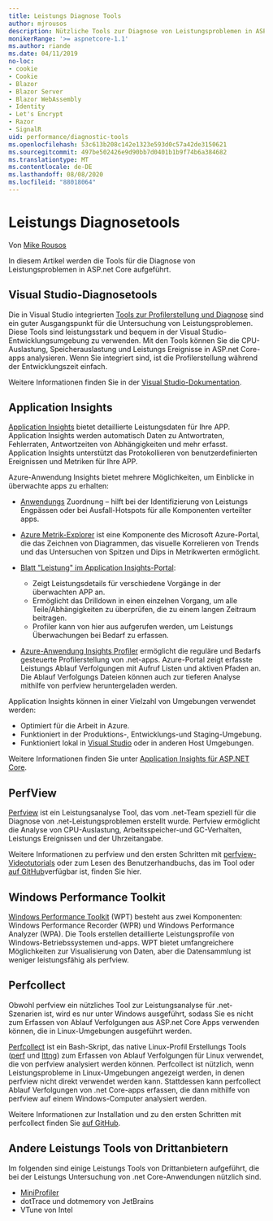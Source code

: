 ```yaml
---
title: Leistungs Diagnose Tools
author: mjrousos
description: Nützliche Tools zur Diagnose von Leistungsproblemen in ASP.net Core apps.
monikerRange: '>= aspnetcore-1.1'
ms.author: riande
ms.date: 04/11/2019
no-loc:
- cookie
- Cookie
- Blazor
- Blazor Server
- Blazor WebAssembly
- Identity
- Let's Encrypt
- Razor
- SignalR
uid: performance/diagnostic-tools
ms.openlocfilehash: 53c613b208c142e1323e593d0c57a42de3150621
ms.sourcegitcommit: 497be502426e9d90bb7d0401b1b9f74b6a384682
ms.translationtype: MT
ms.contentlocale: de-DE
ms.lasthandoff: 08/08/2020
ms.locfileid: "88018064"
---
```

# <a name="performance-diagnostic-tools"></a>Leistungs Diagnosetools

Von [Mike Rousos](https://github.com/mjrousos)

In diesem Artikel werden die Tools für die Diagnose von Leistungsproblemen in ASP.net Core aufgeführt.

## <a name="visual-studio-diagnostic-tools"></a>Visual Studio-Diagnosetools

Die in Visual Studio integrierten [Tools zur Profilerstellung und Diagnose](/visualstudio/profiling) sind ein guter Ausgangspunkt für die Untersuchung von Leistungsproblemen. Diese Tools sind leistungsstark und bequem in der Visual Studio-Entwicklungsumgebung zu verwenden. Mit den Tools können Sie die CPU-Auslastung, Speicherauslastung und Leistungs Ereignisse in ASP.net Core-apps analysieren. Wenn Sie integriert sind, ist die Profilerstellung während der Entwicklungszeit einfach.

Weitere Informationen finden Sie in der [Visual Studio-Dokumentation](/visualstudio/profiling/profiling-overview).

## <a name="application-insights"></a>Application Insights

[Application Insights](/azure/application-insights/app-insights-overview) bietet detaillierte Leistungsdaten für Ihre APP. Application Insights werden automatisch Daten zu Antwortraten, Fehlerraten, Antwortzeiten von Abhängigkeiten und mehr erfasst. Application Insights unterstützt das Protokollieren von benutzerdefinierten Ereignissen und Metriken für Ihre APP.

Azure-Anwendung Insights bietet mehrere Möglichkeiten, um Einblicke in überwachte apps zu erhalten:

- [Anwendungs](/azure/application-insights/app-insights-app-map) Zuordnung – hilft bei der Identifizierung von Leistungs Engpässen oder bei Ausfall-Hotspots für alle Komponenten verteilter apps.
- [Azure Metrik-Explorer](/azure/azure-monitor/platform/metrics-getting-started) ist eine Komponente des Microsoft Azure-Portal, die das Zeichnen von Diagrammen, das visuelle Korrelieren von Trends und das Untersuchen von Spitzen und Dips in Metrikwerten ermöglicht.
- [Blatt "Leistung" im Application Insights-Portal](/azure/application-insights/app-insights-tutorial-performance):

  - Zeigt Leistungsdetails für verschiedene Vorgänge in der überwachten APP an.
  - Ermöglicht das Drilldown in einen einzelnen Vorgang, um alle Teile/Abhängigkeiten zu überprüfen, die zu einem langen Zeitraum beitragen.
  - Profiler kann von hier aus aufgerufen werden, um Leistungs Überwachungen bei Bedarf zu erfassen.

- [Azure-Anwendung Insights Profiler](/azure/azure-monitor/app/profiler) ermöglicht die reguläre und Bedarfs gesteuerte Profilerstellung von .net-apps.  Azure-Portal zeigt erfasste Leistungs Ablauf Verfolgungen mit Aufruf Listen und aktiven Pfaden an. Die Ablauf Verfolgungs Dateien können auch zur tieferen Analyse mithilfe von perfview heruntergeladen werden.

Application Insights können in einer Vielzahl von Umgebungen verwendet werden:

- Optimiert für die Arbeit in Azure.
- Funktioniert in der Produktions-, Entwicklungs-und Staging-Umgebung.
- Funktioniert lokal in [Visual Studio](/azure/application-insights/app-insights-visual-studio) oder in anderen Host Umgebungen.

Weitere Informationen finden Sie unter [Application Insights für ASP.NET Core](/azure/application-insights/app-insights-asp-net-core).

## <a name="perfview"></a>PerfView

[Perfview](https://github.com/Microsoft/perfview) ist ein Leistungsanalyse Tool, das vom .net-Team speziell für die Diagnose von .net-Leistungsproblemen erstellt wurde. Perfview ermöglicht die Analyse von CPU-Auslastung, Arbeitsspeicher-und GC-Verhalten, Leistungs Ereignissen und der Uhrzeitangabe.

Weitere Informationen zu perfview und den ersten Schritten mit [perfview-Videotutorials](https://channel9.msdn.com/Series/PerfView-Tutorial) oder zum Lesen des Benutzerhandbuchs, das im Tool oder [auf GitHub](https://github.com/Microsoft/perfview)verfügbar ist, finden Sie hier.

## <a name="windows-performance-toolkit"></a>Windows Performance Toolkit

[Windows Performance Toolkit](/windows-hardware/test/wpt/) (WPT) besteht aus zwei Komponenten: Windows Performance Recorder (WPR) und Windows Performance Analyzer (WPA). Die Tools erstellen detaillierte Leistungsprofile von Windows-Betriebssystemen und-apps. WPT bietet umfangreichere Möglichkeiten zur Visualisierung von Daten, aber die Datensammlung ist weniger leistungsfähig als perfview.

## <a name="perfcollect"></a>Perfcollect

Obwohl perfview ein nützliches Tool zur Leistungsanalyse für .net-Szenarien ist, wird es nur unter Windows ausgeführt, sodass Sie es nicht zum Erfassen von Ablauf Verfolgungen aus ASP.net Core Apps verwenden können, die in Linux-Umgebungen ausgeführt werden.

[Perfcollect](https://github.com/dotnet/coreclr/blob/master/Documentation/project-docs/linux-performance-tracing.md) ist ein Bash-Skript, das native Linux-Profil Erstellungs Tools ([perf](https://perf.wiki.kernel.org/index.php/Main_Page) und [lttng](https://lttng.org/)) zum Erfassen von Ablauf Verfolgungen für Linux verwendet, die von perfview analysiert werden können. Perfcollect ist nützlich, wenn Leistungsprobleme in Linux-Umgebungen angezeigt werden, in denen perfview nicht direkt verwendet werden kann. Stattdessen kann perfcollect Ablauf Verfolgungen von .net Core-apps erfassen, die dann mithilfe von perfview auf einem Windows-Computer analysiert werden.

Weitere Informationen zur Installation und zu den ersten Schritten mit perfcollect finden Sie [auf GitHub](https://github.com/dotnet/coreclr/blob/master/Documentation/project-docs/linux-performance-tracing.md).

## <a name="other-third-party-performance-tools"></a>Andere Leistungs Tools von Drittanbietern

Im folgenden sind einige Leistungs Tools von Drittanbietern aufgeführt, die bei der Leistungs Untersuchung von .net Core-Anwendungen nützlich sind.

- [MiniProfiler](https://miniprofiler.com/)
- dotTrace und dotmemory von JetBrains
- VTune von Intel
